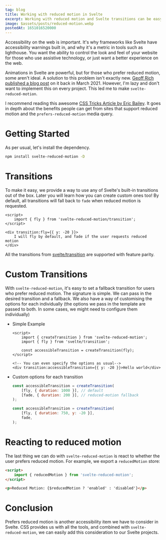 ```yaml
---
tag: blog
title: Working with reduced motion in Svelte
excerpt: Working with reduced motion and Svelte transitions can be easy. In this post I cover how we can adapt our website for those who prefer reduced motion, and how to use svelte-reduced-motion to make your transitions accessible.
image: $assets/posts/reduced-motion.webp
postedAt: 1651016520000
---
```


Accessibility on the web is important. It's why frameworks like Svelte have accessibility warnings built in, and why it's a metric in tools such as lighthouse. You want the ability to control the look and feel of your website for those who use assistive technology, or just want a better experience on the web.

Animations in Svelte are powerful, but for those who prefer reduced motion, some aren't ideal. A solution to this problem isn't exactly new. [Geoff Rich published a blog post](https://geoffrich.net/posts/svelte-prefers-reduced-motion-store/) on it back in March 2021. However, I'm lazy and don't want to implement this on every project. This led me to make `svelte-reduced-motion`.

I recommend reading this awesome [CSS Tricks Article by Eric Bailey](https://css-tricks.com/introduction-reduced-motion-media-query). It goes in depth about the benefits people can get from sites that support reduced motion and the `prefers-reduced-motion` media query.

# Getting Started

As per usual, let's install the dependency.

```bash
npm install svelte-reduced-motion -D
```

# Transitions

To make it easy, we provide a way to use any of Svelte's built-in transitions out of the box. Later you will learn how you can create custom ones too! By default, all transitions will fall back to `fade` when reduced motion is requested.

```svelte
<script>
	import { fly } from 'svelte-reduced-motion/transition';
</script>

<div transition:fly={{ y: -20 }}>
	I will fly by default, and fade if the user requests reduced motion
</div>
```

All the transitions from [svelte/transition](https://svelte.dev/docs#run-time-svelte-transition) are supported with feature parity.

# Custom Transitions

With `svelte-reduced-motion`, it's easy to set a fallback transition for users who prefer reduced motion. The signature is simple. We can pass in the desired transition and a fallback. We also have a way of customising the options for each individually (the options we pass in the template are passed to both. In some cases, we might need to configure them individually)

- Simple Example

    ```svelte
    <script>
    	import { createTransition } from 'svelte-reduced-motion';
    	import { fly } from 'svelte/transition';

    	const accessibleTransition = createTransition(fly);
    </script>

    <!-- You can even specify the options as usual-->
    <div transition:accessibleTransition={{ y: -20 }}>Hello world</div>
    ```

- Custom options for each transition

    ```js
    const accessibleTransition = createTransition(
    	[fly, { duration: 1000 }], // default
    	[fade, { duration: 200 }], // reduced-motion fallback
    );

    const accessibleTransition = createTransition(
    	[fly, { duration: 750, y: -20 }],
    	fade,
    );
    ```

# Reacting to reduced motion

The last thing we can do with `svelte-reduced-motion` is react to whether the user prefers reduced motion. For example, we export a `reducedMotion` store:

```html
<script>
	import { reducedMotion } from 'svelte-reduced-motion';
</script>

<p>Reduced Motion: {$reducedMotion ? 'enabled' : 'disabled'}</p>
```

# Conclusion

Prefers reduced motion is another accessibility item we have to consider in Svelte. CSS provides us with all the tools, and combined with `svelte-reduced-motion`, we can easily add this consideration to our Svelte projects.
